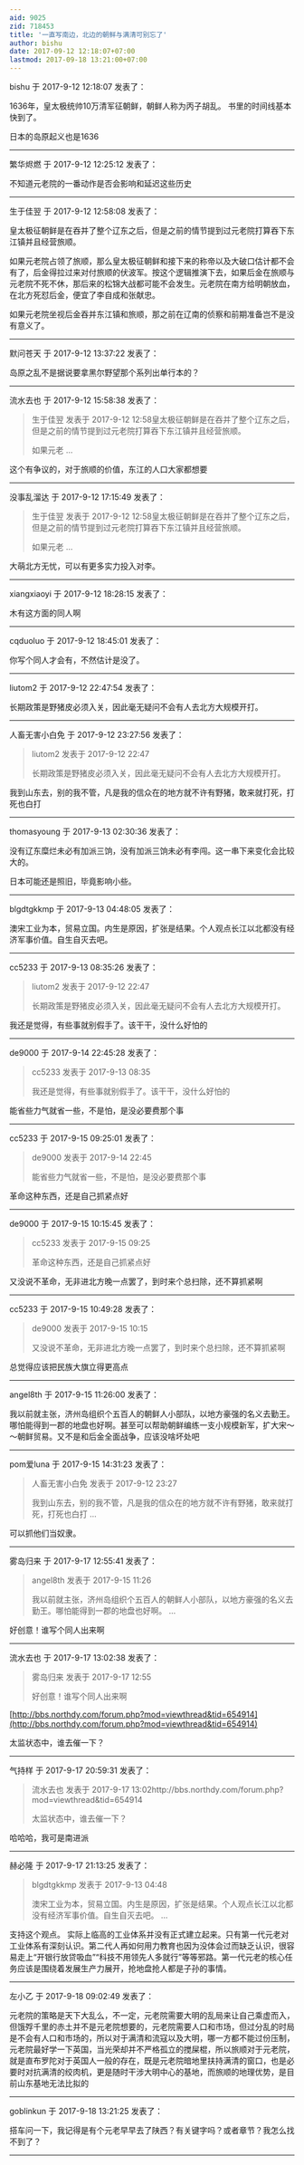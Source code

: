 ```yaml
---
aid: 9025
zid: 718453
title: '一直写南边，北边的朝鲜与满清可别忘了'
author: bishu
date: 2017-09-12 12:18:07+07:00
lastmod: 2017-09-18 13:21:00+07:00
---
```


bishu 于 2017-9-12 12:18:07 发表了：

1636年，皇太极统帅10万清军征朝鲜，朝鲜人称为丙子胡乱。 书里的时间线基本快到了。

日本的岛原起义也是1636

---------

繁华烬燃 于 2017-9-12 12:25:12 发表了：

不知道元老院的一番动作是否会影响和延迟这些历史

---------

生于佳翌 于 2017-9-12 12:58:08 发表了：

皇太极征朝鲜是在吞并了整个辽东之后，但是之前的情节提到过元老院打算吞下东江镇并且经营旅顺。

如果元老院占领了旅顺，那么皇太极征朝鲜和接下来的称帝以及大破口估计都不会有了，后金得拉过来对付旅顺的伏波军。按这个逻辑推演下去，如果后金在旅顺与元老院不死不休，那后来的松锦大战都可能不会发生。元老院在南方给明朝放血，在北方死怼后金，便宜了李自成和张献忠。

如果元老院坐视后金吞并东江镇和旅顺，那之前在辽南的侦察和前期准备岂不是没有意义了。

---------

默问苍天 于 2017-9-12 13:37:22 发表了：

岛原之乱不是据说要拿黑尔野望那个系列出单行本的？

---------

流水去也 于 2017-9-12 15:58:38 发表了：

> 生于佳翌 发表于 2017-9-12 12:58皇太极征朝鲜是在吞并了整个辽东之后，但是之前的情节提到过元老院打算吞下东江镇并且经营旅顺。
> 
> 如果元老 ...



这个有争议的，对于旅顺的价值，东江的人口大家都想要

---------

没事乱溜达 于 2017-9-12 17:15:49 发表了：

> 生于佳翌 发表于 2017-9-12 12:58皇太极征朝鲜是在吞并了整个辽东之后，但是之前的情节提到过元老院打算吞下东江镇并且经营旅顺。
> 
> 如果元老 ...



大萌北方无忧，可以有更多实力投入对李。

---------

xiangxiaoyi 于 2017-9-12 18:28:15 发表了：

木有这方面的同人啊

---------

cqduoluo 于 2017-9-12 18:45:01 发表了：

你写个同人才会有，不然估计是没了。

---------

liutom2 于 2017-9-12 22:47:54 发表了：

长期政策是野猪皮必须入关，因此毫无疑问不会有人去北方大规模开打。

---------

人畜无害小白免 于 2017-9-12 23:27:56 发表了：

> liutom2 发表于 2017-9-12 22:47
> 
> 长期政策是野猪皮必须入关，因此毫无疑问不会有人去北方大规模开打。



我到山东去，别的我不管，凡是我的信众在的地方就不许有野猪，敢来就打死，打死也白打

---------

thomasyoung 于 2017-9-13 02:30:36 发表了：

没有辽东糜烂未必有加派三饷，没有加派三饷未必有李闯。这一串下来变化会比较大的。

日本可能还是照旧，毕竟影响小些。

---------

blgdtgkkmp 于 2017-9-13 04:48:05 发表了：

澳宋工业为本，贸易立国。内生是原因，扩张是结果。个人观点长江以北都没有经济军事价值。自生自灭去吧。

---------

cc5233 于 2017-9-13 08:35:26 发表了：

> liutom2 发表于 2017-9-12 22:47
> 
> 长期政策是野猪皮必须入关，因此毫无疑问不会有人去北方大规模开打。



我还是觉得，有些事就别假手了。该干干，没什么好怕的

---------

de9000 于 2017-9-14 22:45:28 发表了：

> cc5233 发表于 2017-9-13 08:35
> 
> 我还是觉得，有些事就别假手了。该干干，没什么好怕的



能省些力气就省一些，不是怕，是没必要费那个事

---------

cc5233 于 2017-9-15 09:25:01 发表了：

> de9000 发表于 2017-9-14 22:45
> 
> 能省些力气就省一些，不是怕，是没必要费那个事



革命这种东西，还是自己抓紧点好

---------

de9000 于 2017-9-15 10:15:45 发表了：

> cc5233 发表于 2017-9-15 09:25
> 
> 革命这种东西，还是自己抓紧点好



又没说不革命，无非进北方晚一点罢了，到时来个总扫除，还不算抓紧啊

---------

cc5233 于 2017-9-15 10:49:28 发表了：

> de9000 发表于 2017-9-15 10:15
> 
> 又没说不革命，无非进北方晚一点罢了，到时来个总扫除，还不算抓紧啊



总觉得应该把民族大旗立得更高点

---------

angel8th 于 2017-9-15 11:26:00 发表了：

我以前就主张，济州岛组织个五百人的朝鲜人小部队，以地方豪强的名义去勤王。哪怕能得到一郡的地盘也好啊。甚至可以帮助朝鲜编练一支小规模新军，扩大宋～～朝鲜贸易。又不是和后金全面战争，应该没啥坏处吧

---------

pom爱luna 于 2017-9-15 14:31:23 发表了：

> 人畜无害小白免 发表于 2017-9-12 23:27
> 
> 我到山东去，别的我不管，凡是我的信众在的地方就不许有野猪，敢来就打死，打死也白打 ...



可以抓他们当奴隶。

---------

雾岛归来 于 2017-9-17 12:55:41 发表了：

> angel8th 发表于 2017-9-15 11:26
> 
> 我以前就主张，济州岛组织个五百人的朝鲜人小部队，以地方豪强的名义去勤王。哪怕能得到一郡的地盘也好啊。 ...



好创意！谁写个同人出来啊

---------

流水去也 于 2017-9-17 13:02:38 发表了：

> 雾岛归来 发表于 2017-9-17 12:55
> 
> 好创意！谁写个同人出来啊



[http://bbs.northdy.com/forum.php?mod=viewthread&tid=654914](http://bbs.northdy.com/forum.php?mod=viewthread&tid=654914)

太监状态中，谁去催一下？

---------

气持样 于 2017-9-17 20:59:31 发表了：

> 流水去也 发表于 2017-9-17 13:02http://bbs.northdy.com/forum.php?mod=viewthread&tid=654914
> 
> 太监状态中，谁去催一下？



哈哈哈，我可是南进派

---------

赫必隆 于 2017-9-17 21:13:25 发表了：

> blgdtgkkmp 发表于 2017-9-13 04:48
> 
> 澳宋工业为本，贸易立国。内生是原因，扩张是结果。个人观点长江以北都没有经济军事价值。自生自灭去吧。 ...



支持这个观点。 实际上临高的工业体系并没有正式建立起来。只有第一代元老对工业体系有深刻认识。第二代人再如何用力教育也因为没体会过而缺乏认识，很容易走上“开银行放贷吸血”“科技不用领先人多就行”等等邪路。第一代元老的核心任务应该是围绕着发展生产力展开，抢地盘抢人都是子孙的事情。

---------

左小乙 于 2017-9-18 09:02:49 发表了：

元老院的策略是天下大乱么，不一定，元老院需要大明的乱局来让自己乘虚而入，但饿殍千里的赤土并不是元老院想要的，元老院需要人口和市场，但过分乱的时局是不会有人口和市场的，所以对于满清和流寇以及大明，哪一方都不能过份压制，元老院最好学一下英国，当光荣却并不严格孤立的搅屎棍，所以旅顺对于元老院，就是直布罗陀对于英国人一般的存在，既是元老院暗地里扶持满清的窗口，也是必要时对抗满清的绞肉机，更是随时干涉大明中心的基地，而旅顺的地理优势，是目前山东基地无法比拟的

---------

goblinkun 于 2017-9-18 13:21:25 发表了：

搭车问一下，我记得是有个元老早早去了陕西？有关键字吗？或者章节？我怎么找不到了？

---------


